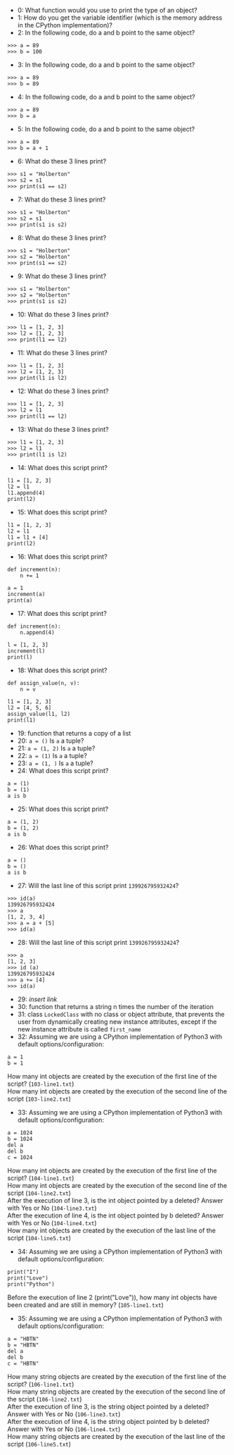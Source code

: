- 0: What function would you use to print the type of an object?
- 1: How do you get the variable identifier (which is the memory address in the CPython implementation)?
- 2: In the following code, do a and b point to the same object?
```
>>> a = 89
>>> b = 100
```
- 3: In the following code, do a and b point to the same object?
```
>>> a = 89
>>> b = 89
```
- 4: In the following code, do a and b point to the same object?
```
>>> a = 89
>>> b = a
```
- 5: In the following code, do a and b point to the same object?
```
>>> a = 89
>>> b = a + 1
```
- 6: What do these 3 lines print?
```
>>> s1 = "Holberton"
>>> s2 = s1
>>> print(s1 == s2)
```
- 7: What do these 3 lines print?
```
>>> s1 = "Holberton"
>>> s2 = s1
>>> print(s1 is s2)
```
- 8: What do these 3 lines print?
```
>>> s1 = "Holberton"
>>> s2 = "Holberton"
>>> print(s1 == s2)
```
- 9: What do these 3 lines print?
```
>>> s1 = "Holberton"
>>> s2 = "Holberton"
>>> print(s1 is s2)
```
- 10: What do these 3 lines print?
```
>>> l1 = [1, 2, 3]
>>> l2 = [1, 2, 3]
>>> print(l1 == l2)
```
- 11: What do these 3 lines print?
```
>>> l1 = [1, 2, 3]
>>> l2 = [1, 2, 3]
>>> print(l1 is l2)
```
- 12: What do these 3 lines print?
```
>>> l1 = [1, 2, 3]
>>> l2 = l1
>>> print(l1 == l2)
```
- 13: What do these 3 lines print?
```
>>> l1 = [1, 2, 3]
>>> l2 = l1
>>> print(l1 is l2)
```
- 14: What does this script print?
```
l1 = [1, 2, 3]
l2 = l1
l1.append(4)
print(l2)
```
- 15: What does this script print?
```
l1 = [1, 2, 3]
l2 = l1
l1 = l1 + [4]
print(l2)
```
- 16: What does this script print?
```
def increment(n):
    n += 1

a = 1
increment(a)
print(a)
```
- 17: What does this script print?
```
def increment(n):
    n.append(4)

l = [1, 2, 3]
increment(l)
print(l)
```
- 18: What does this script print?
```
def assign_value(n, v):
    n = v

l1 = [1, 2, 3]
l2 = [4, 5, 6]
assign_value(l1, l2)
print(l1)
```
- 19: function that returns a copy of a list
- 20: `a = ()` Is `a` a tuple?
- 21: `a = (1, 2)` Is `a` a tuple?
- 22: `a = (1)` Is `a` a tuple?
- 23: `a = (1, )` Is `a` a tuple?
- 24: What does this script print?
```
a = (1)
b = (1)
a is b
```
- 25: What does this script print?
```
a = (1, 2)
b = (1, 2)
a is b
```
- 26: What does this script print?
```
a = ()
b = ()
a is b
```
- 27: Will the last line of this script print `139926795932424`?
```
>>> id(a)
139926795932424
>>> a
[1, 2, 3, 4]
>>> a = a + [5]
>>> id(a)
```
- 28: Will the last line of this script print `139926795932424`?
```
>>> a
[1, 2, 3]
>>> id (a)
139926795932424
>>> a += [4]
>>> id(a)
```
- 29: *insert link*
- 30: function that returns a string n times the number of the iteration
- 31: class `LockedClass` with no class or object attribute, that prevents the user from dynamically creating new instance attributes, except if the new instance attribute is called `first_name`
- 32: Assuming we are using a CPython implementation of Python3 with default options/configuration:
```
a = 1
b = 1
```
How many int objects are created by the execution of the first line of the script? (`103-line1.txt`)\
How many int objects are created by the execution of the second line of the script (`103-line2.txt`)
- 33: Assuming we are using a CPython implementation of Python3 with default options/configuration:
```
a = 1024
b = 1024
del a
del b
c = 1024
```
How many int objects are created by the execution of the first line of the script? (`104-line1.txt`)\
How many int objects are created by the execution of the second line of the script (`104-line2.txt`)\
After the execution of line 3, is the int object pointed by a deleted? Answer with Yes or No (`104-line3.txt`)\
After the execution of line 4, is the int object pointed by b deleted? Answer with Yes or No (`104-line4.txt`)\
How many int objects are created by the execution of the last line of the script (`104-line5.txt`)
- 34: Assuming we are using a CPython implementation of Python3 with default options/configuration:
```
print("I")
print("Love")
print("Python")
```
Before the execution of line 2 (print("Love")), how many int objects have been created and are still in memory? (`105-line1.txt`)
- 35: Assuming we are using a CPython implementation of Python3 with default options/configuration:
```
a = "HBTN"
b = "HBTN"
del a
del b
c = "HBTN"
```
How many string objects are created by the execution of the first line of the script? (`106-line1.txt`)\
How many string objects are created by the execution of the second line of the script (`106-line2.txt`)\
After the execution of line 3, is the string object pointed by a deleted? Answer with Yes or No (`106-line3.txt`)\
After the execution of line 4, is the string object pointed by b deleted? Answer with Yes or No (`106-line4.txt`)\
How many string objects are created by the execution of the last line of the script (`106-line5.txt`)
